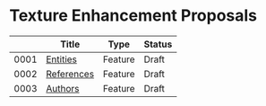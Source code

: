 # Texture Enhancement Proposals

|          | Title                                                                    | Type             | Status    |
| -------- | ------------------------------------------------------------------------ | ---------------- |---------- |
| 0001     | [Entities](0001-entities.md)                                             | Feature          | Draft     |
| 0002     | [References](0002-references.md)                                         | Feature          | Draft     |
| 0003     | [Authors](0003-authors.md)                                               | Feature          | Draft     |
